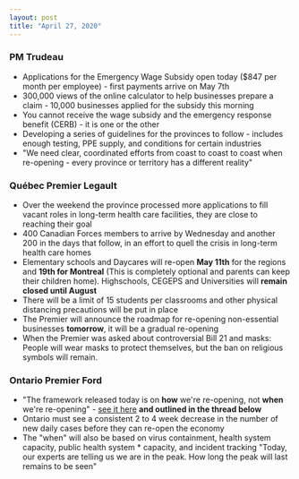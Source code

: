 ```yaml
---
layout: post
title: "April 27, 2020"
---
```


### PM Trudeau

* Applications for the Emergency Wage Subsidy open today ($847 per month per employee) - first payments arrive on May 7th
* 300,000 views of the online calculator to help businesses prepare a claim - 10,000 businesses applied for the subsidy this morning
* You cannot receive the wage subsidy and the emergency response benefit (CERB) - it is one or the other
* Developing a series of guidelines for the provinces to follow - includes enough testing, PPE supply, and conditions for certain industries
* "We need clear, coordinated efforts from coast to coast to coast when re-opening - every province or territory has a different reality"

### Québec Premier Legault

* Over the weekend the province processed more applications to fill vacant roles in long-term health care facilities, they are close to reaching their goal
* 400 Canadian Forces members to arrive by Wednesday and another 200 in the days that follow, in an effort to quell the crisis in long-term health care homes
* Elementary schools and Daycares will re-open **May 11th** for the regions and **19th for Montreal** (This is completely optional and parents can keep their children home). Highschools, CEGEPS and Universities will **remain closed until August**
* There will be a limit of 15 students per classrooms and other physical distancing precautions will be put in place
* The Premier will announce the roadmap for re-opening non-essential businesses **tomorrow**, it will be a gradual re-opening
* When the Premier was asked about controversial Bill 21 and masks: People will wear masks to protect themselves, but the ban on religious symbols will remain.

### Ontario Premier Ford 

* "The framework released today is on **how** we're re-opening, not **when** we're re-opening" - [see it here](https://www.ontario.ca/page/reopening-ontario-after-covid-19) **and outlined in the thread below**
* Ontario must see a consistent 2 to 4 week decrease in the number of new daily cases before they can re-open the economy
* The "when" will also be based on virus containment, health system capacity, public health system * capacity, and incident tracking
"Today, our experts are telling us we are in the peak. How long the peak will last remains to be seen"